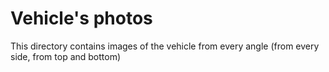 Vehicle's photos
====

This directory contains images of the vehicle from every angle (from every side, from top and bottom)
